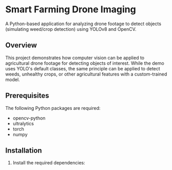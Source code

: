 # Smart Farming Drone Imaging

A Python-based application for analyzing drone footage to detect objects (simulating weed/crop detection) using YOLOv8 and OpenCV.

## Overview

This project demonstrates how computer vision can be applied to agricultural drone footage for detecting objects of interest. While the demo uses YOLO's default classes, the same principle can be applied to detect weeds, unhealthy crops, or other agricultural features with a custom-trained model.

## Prerequisites

The following Python packages are required:
- opencv-python
- ultralytics
- torch
- numpy

## Installation

1. Install the required dependencies:
